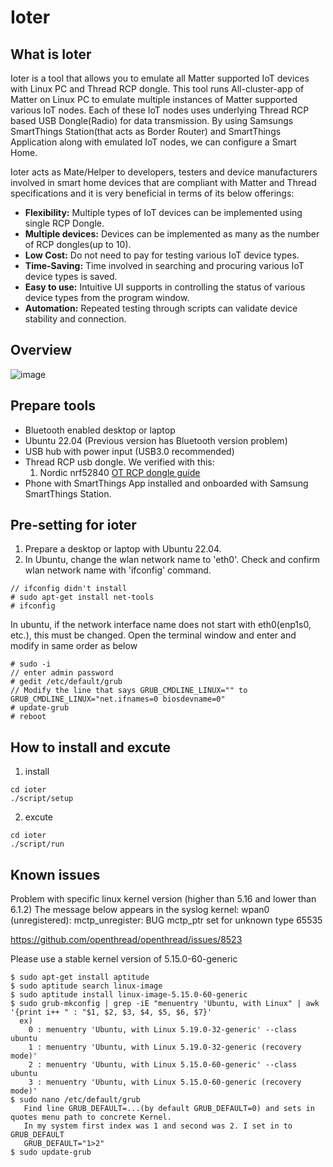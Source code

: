 # Ioter
## What is Ioter
Ioter is a tool that allows you to emulate all Matter supported IoT devices with Linux PC and Thread RCP dongle. This tool runs All-cluster-app of Matter on Linux PC to emulate multiple instances of Matter supported various IoT nodes. Each of these IoT nodes uses underlying Thread RCP based USB Dongle(Radio) for data transmission. By using Samsungs SmartThings Station(that acts as Border Router) and SmartThings Application along with emulated IoT nodes, we can configure a Smart Home.

Ioter acts as Mate/Helper to developers, testers and device manufacturers involved in smart home devices that are compliant with Matter and Thread specifications and it is very beneficial in terms of its below offerings: 

- **Flexibility:** Multiple types of IoT devices can be implemented using single RCP Dongle.
- **Multiple devices:** Devices can be implemented as many as the number of RCP dongles(up to 10).
- **Low Cost:** Do not need to pay for testing various IoT device types.
- **Time-Saving:** Time involved in searching and procuring various IoT device types is saved.
- **Easy to use:** Intuitive UI supports in controlling the status of various device types from the program window.
- **Automation:** Repeated testing through scripts can validate device stability and connection.

## Overview
![image](https://media.github.ecodesamsung.com/user/18273/files/0f8ae6e3-1d05-4708-ac75-7ba1dcef00f1)

## Prepare tools
- Bluetooth enabled desktop or laptop
- Ubuntu 22.04 (Previous version has Bluetooth version problem)
- USB hub with power input (USB3.0 recommended)
- Thread RCP usb dongle. We verified with this:
    1. Nordic nrf52840 [OT RCP dongle guide](https://github.com/project-chip/connectedhomeip/blob/master/docs/guides/openthread_rcp_nrf_dongle.md)
- Phone with SmartThings App installed and onboarded with Samsung SmartThings Station.

## Pre-setting for ioter
1. Prepare a desktop or laptop with Ubuntu 22.04.
2. In Ubuntu, change the wlan network name to 'eth0'. Check and confirm wlan network name with 'ifconfig' command.
```
// ifconfig didn't install
# sudo apt-get install net-tools
# ifconfig
```
In ubuntu, if the network interface name does not start with eth0(enp1s0, etc.), this must be changed. Open the terminal window and enter and modify in same order as below
```
# sudo -i
// enter admin password
# gedit /etc/default/grub
// Modify the line that says GRUB_CMDLINE_LINUX="" to GRUB_CMDLINE_LINUX="net.ifnames=0 biosdevname=0"
# update-grub
# reboot
```
## How to install and excute
1. install
```
cd ioter
./script/setup
```
2. excute
```
cd ioter
./script/run
```

## Known issues
Problem with specific linux kernel version (higher than 5.16 and lower than 6.1.2)
The message below appears in the syslog
kernel: wpan0 (unregistered): mctp_unregister: BUG mctp_ptr set for unknown type 65535

https://github.com/openthread/openthread/issues/8523

Please use a stable kernel version of 5.15.0-60-generic

```
$ sudo apt-get install aptitude
$ sudo aptitude search linux-image
$ sudo aptitude install linux-image-5.15.0-60-generic
$ sudo grub-mkconfig | grep -iE "menuentry 'Ubuntu, with Linux" | awk '{print i++ " : "$1, $2, $3, $4, $5, $6, $7}'
  ex)
    0 : menuentry 'Ubuntu, with Linux 5.19.0-32-generic' --class ubuntu
    1 : menuentry 'Ubuntu, with Linux 5.19.0-32-generic (recovery mode)'
    2 : menuentry 'Ubuntu, with Linux 5.15.0-60-generic' --class ubuntu
    3 : menuentry 'Ubuntu, with Linux 5.15.0-60-generic (recovery mode)'
$ sudo nano /etc/default/grub
   Find line GRUB_DEFAULT=...(by default GRUB_DEFAULT=0) and sets in quotes menu path to concrete Kernel. 
   In my system first index was 1 and second was 2. I set in to GRUB_DEFAULT
   GRUB_DEFAULT="1>2"
$ sudo update-grub
```
